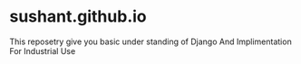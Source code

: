 # sushant.github.io
 This reposetry give you basic under standing of Django And Implimentation For Industrial Use
